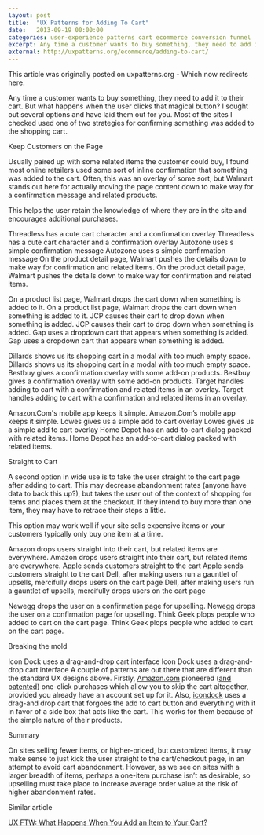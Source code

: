 ```yaml
---
layout: post
title:  "UX Patterns for Adding To Cart"
date:   2013-09-19 00:00:00
categories: user-experience patterns cart ecommerce conversion funnel
excerpt: Any time a customer wants to buy something, they need to add it to their cart. But what happens when the user clicks that magical button?
external: http://uxpatterns.org/ecommerce/adding-to-cart/
---
```


This article was originally posted on uxpatterns.org - Which now redirects here.

Any time a customer wants to buy something, they need to add it to their cart. But what happens when the user clicks that magical button? I sought out several options and have laid them out for you. Most of the sites I checked used one of two strategies for confirming something was added to the shopping cart.

Keep Customers on the Page

Usually paired up with some related items the customer could buy, I found most online retailers used some sort of inline confirmation that something was added to the cart. Often, this was an overlay of some sort, but Walmart stands out here for actually moving the page content down to make way for a confirmation message and related products.

This helps the user retain the knowledge of where they are in the site and encourages additional purchases.

Threadless has a cute cart character and a confirmation overlay
Threadless has a cute cart character and a confirmation overlay
Autozone uses s simple confirmation message
Autozone uses s simple confirmation message
On the product detail page, Walmart pushes the details down to make way for confirmation and related items.
On the product detail page, Walmart pushes the details down to make way for confirmation and related items.

On a product list page, Walmart drops the cart down when something is added to it.
On a product list page, Walmart drops the cart down when something is added to it.
JCP causes their cart to drop down when something is added.
JCP causes their cart to drop down when something is added.
Gap uses a dropdown cart that appears when something is added.
Gap uses a dropdown cart that appears when something is added.

Dillards shows us its shopping cart in a modal with too much empty space.
Dillards shows us its shopping cart in a modal with too much empty space.
Bestbuy gives a confirmation overlay with some add-on products.
Bestbuy gives a confirmation overlay with some add-on products.
Target handles adding to cart with a confirmation and related items in an overlay.
Target handles adding to cart with a confirmation and related items in an overlay.

Amazon.Com's mobile app keeps it simple.
Amazon.Com’s mobile app keeps it simple.
Lowes gives us a simple add to cart overlay
Lowes gives us a simple add to cart overlay
Home Depot has an add-to-cart dialog packed with related items.
Home Depot has an add-to-cart dialog packed with related items.


Straight to Cart

A second option in wide use is to take the user straight to the cart page after adding to cart. This may decrease abandonment rates (anyone have data to back this up?), but takes the user out of the context of shopping for items and places them at the checkout. If they intend to buy more than one item, they may have to retrace their steps a little.

This option may work well if your site sells expensive items or your customers typically only buy one item at a time.

Amazon drops users straight into their cart, but related items are everywhere.
Amazon drops users straight into their cart, but related items are everywhere.
Apple sends customers straight to the cart
Apple sends customers straight to the cart
Dell, after making users run a gauntlet of upsells, mercifully drops users on the cart page
Dell, after making users run a gauntlet of upsells, mercifully drops users on the cart page

Newegg drops the user on a confirmation page for upselling.
Newegg drops the user on a confirmation page for upselling.
Think Geek plops people who added to cart on the cart page.
Think Geek plops people who added to cart on the cart page.

Breaking the mold

Icon Dock uses a drag-and-drop cart interface
Icon Dock uses a drag-and-drop cart interface
A couple of patterns are out there that are different than the standard UX designs above. Firstly, [Amazon.com](http://www.amazon.com) pioneered ([and patented](http://en.wikipedia.org/wiki/1-Click)) one-click purchases which allow you to skip the cart altogether, provided you already have an account set up for it. Also, [icondock](http://icondock.com/) uses a drag-and drop cart that forgoes the add to cart button and everything with it in favor of a side box that acts like the cart. This works for them because of the simple nature of their products.

Summary

On sites selling fewer items, or higher-priced, but customized items, it may make sense to just kick the user straight to the cart/checkout page, in an attempt to avoid cart abandonment. However, as we see on sites with a larger breadth of items, perhaps a one-item purchase isn’t as desirable, so upselling must take place to increase average order value at the risk of higher abandonment rates.

Similar article

[UX FTW: What Happens When You Add an Item to Your Cart?](http://www.aidanbryant.com/post/37053391376/ux-ftw-what-happens-when-you-add-an-item-to-your-cart)
